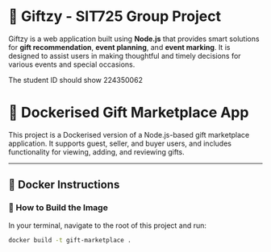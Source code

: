 # 🎁 Giftzy - SIT725 Group Project

Giftzy is a web application built using **Node.js** that provides smart solutions for **gift recommendation**, **event planning**, and **event marking**. It is designed to assist users in making thoughtful and timely decisions for various events and special occasions.

The student ID should show 224350062 

# 🎁 Dockerised Gift Marketplace App

This project is a Dockerised version of a Node.js-based gift marketplace application. It supports guest, seller, and buyer users, and includes functionality for viewing, adding, and reviewing gifts.

---

## 🐳 Docker Instructions

### 🔧 How to Build the Image

In your terminal, navigate to the root of this project and run:

```bash
docker build -t gift-marketplace .


